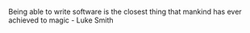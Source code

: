 Being able to write software is the closest thing that mankind has ever achieved to magic - Luke Smith
